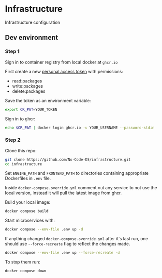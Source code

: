 # Infrastructure

Infrastructure configuration

## Dev environment

### Step 1

Sign in to container registry from local docker at `ghcr.io`

First create a new [personal access token](https://docs.github.com/en/authentication/keeping-your-account-and-data-secure/creating-a-personal-access-token) with permissions:
- read:packages
- write:packages
- delete:packages


Save the token as an environment variable:

```sh
export CR_PAT=YOUR_TOKEN
```
Sign in to ghcr:
```sh
echo $CR_PAT | docker login ghcr.io -u YOUR_USERNAME --password-stdin
```


### Step 2

Clone this repo:
```sh
git clone https://github.com/No-Code-DS/infrastructure.git
cd infrastructure
```

Set `ENGINE_PATH` and `FRONTEND_PATH` to directories containing appropriate Dockerfiles in `.env` file.

Inside `docker-compose.override.yml` comment out any service to not use the local version, instead it will pull the latest image from ghcr.

Build your local image:

```sh
docker compose build
```

Start microservices with:

```sh
docker compose --env-file .env up -d
```

If anything changed `docker-compose.override.yml` after it's last run, one should use `--force-recreate` flag to reflect the changes made.

```sh
docker compose --env-file .env up --force-recreate -d
```

To stop them run:
```sh
docker compose down
```
